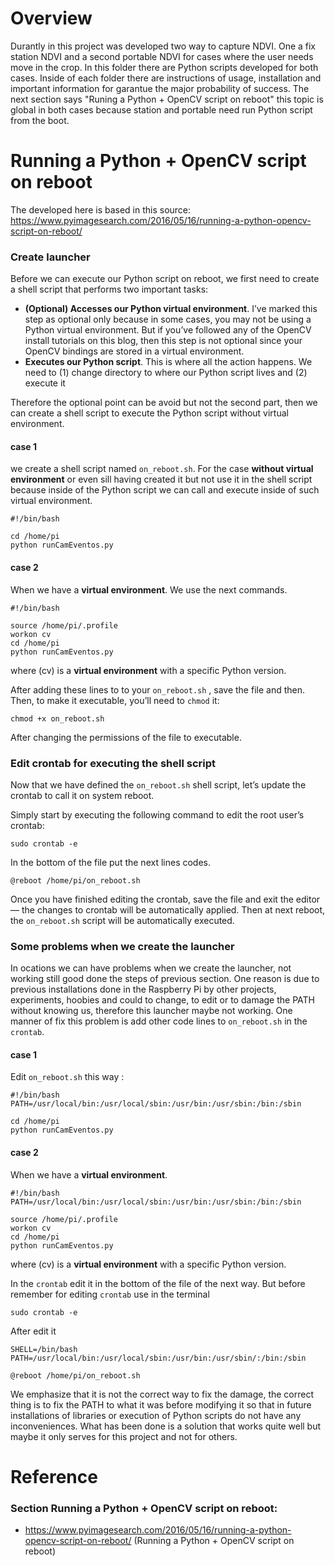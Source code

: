 # Overview
Durantly in this project was developed two way to capture NDVI. One a fix station NDVI and a second portable NDVI for cases where the user needs move in the crop. In this folder there are Python scripts developed for both cases. Inside of each folder there are instructions of usage, installation and important information for garantue the major probability of success. The next section says "Runing a Python + OpenCV script on reboot" this topic is global in both cases because station and portable need run Python script from the boot.

# Running a Python + OpenCV script on reboot
The developed here is based in this source: https://www.pyimagesearch.com/2016/05/16/running-a-python-opencv-script-on-reboot/

### Create launcher
Before we can execute our Python script on reboot, we first need to create a shell script that performs two important tasks:

- **(Optional) Accesses our Python virtual environment**. I’ve marked this step as optional only because in some cases, you may not be using a Python virtual environment. But if you’ve followed any of the OpenCV install tutorials on this blog, then this step is not optional since your OpenCV bindings are stored in a virtual environment.
- **Executes our Python script**. This is where all the action happens. We need to (1) change directory to where our Python script lives and (2) execute it

Therefore the optional point can be avoid but not the second part, then we can create a shell script to execute the Python script without virtual environment.
#### case 1
we create a shell script named `on_reboot.sh`. For the case **without virtual environment** or even sill having created it but not use it in the shell script because inside of the Python script we can call and execute inside of such virtual environment. 
```
#!/bin/bash

cd /home/pi
python runCamEventos.py
```
#### case 2
When we have a **virtual environment**. We use the next commands.
```
#!/bin/bash

source /home/pi/.profile
workon cv
cd /home/pi
python runCamEventos.py
```
where (cv) is a **virtual environment** with a specific Python version.

After adding these lines to to your `on_reboot.sh` , save the file and then. Then, to make it executable, you’ll need to `chmod`  it:
```
chmod +x on_reboot.sh
```
After changing the permissions of the file to executable.

### Edit crontab for executing the shell script

Now that we have defined the `on_reboot.sh`  shell script, let’s update the crontab to call it on system reboot.

Simply start by executing the following command to edit the root user’s crontab:
```
sudo crontab -e
```
In the bottom of the file put the next lines codes.
```
@reboot /home/pi/on_reboot.sh
```
Once you have finished editing the crontab, save the file and exit the editor — the changes to crontab will be automatically applied. Then at next reboot, the `on_reboot.sh`  script will be automatically executed.

### Some problems when we create the launcher
In ocations we can have problems when we create the launcher, not working still good done the steps of previous section. One reason is due to previous installations done in the Raspberry Pi by other projects, experiments, hoobies and could to change, to edit or to damage the PATH without knowing us, therefore this launcher maybe not working. One manner of fix this problem is add other code lines to `on_reboot.sh` in the `crontab`.
#### case 1
Edit `on_reboot.sh` this way :
```
#!/bin/bash
PATH=/usr/local/bin:/usr/local/sbin:/usr/bin:/usr/sbin:/bin:/sbin

cd /home/pi
python runCamEventos.py
```
#### case 2
When we have a **virtual environment**.
```
#!/bin/bash
PATH=/usr/local/bin:/usr/local/sbin:/usr/bin:/usr/sbin:/bin:/sbin

source /home/pi/.profile
workon cv
cd /home/pi
python runCamEventos.py
```
where (cv) is a **virtual environment** with a specific Python version.

In the `crontab` edit it in the bottom of the file of the next way. 
But before remember for editing `crontab` use in the terminal
```
sudo crontab -e
```
After edit it
```
SHELL=/bin/bash
PATH=/usr/local/bin:/usr/local/sbin:/usr/bin:/usr/sbin/:/bin:/sbin

@reboot /home/pi/on_reboot.sh
```
We emphasize that it is not the correct way to fix the damage, the correct thing is to fix the PATH to what it was before modifying it so that in future installations of libraries or execution of Python scripts do not have any inconveniences. What has been done is a solution that works quite well but maybe it only serves for this project and not for others.

# Reference
### Section Running a Python + OpenCV script on reboot:
- https://www.pyimagesearch.com/2016/05/16/running-a-python-opencv-script-on-reboot/ (Running a Python + OpenCV script on reboot)
